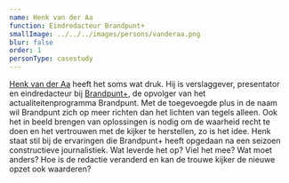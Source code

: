 ```yaml
---
name: Henk van der Aa
function: Eindredacteur Brandpunt+
smallImage: ../../../images/persons/vanderaa.png
blur: false
order: 1
personType: casestudy
---
```

[Henk van der Aa](https://twitter.com/henkvanderaa) heeft het soms wat druk. Hij is verslaggever, presentator en eindredacteur bij [Brandpunt+](https://brandpuntplus.kro-ncrv.nl/), de opvolger van het actualiteitenprogramma Brandpunt. Met de toegevoegde plus in de naam  wil Brandpunt zich op meer richten dan het lichten van tegels alleen. Ook het in beeld brengen van oplossingen is nodig om de waarheid recht te doen en het vertrouwen met de kijker te herstellen, zo is het idee. Henk staat stil bij de ervaringen die Brandpunt+ heeft opgedaan na een seizoen constructieve journalistiek. Wat leverde het op? Viel het mee? Wat moet anders? Hoe is de redactie veranderd en kan de trouwe kijker de nieuwe opzet ook waarderen?
